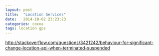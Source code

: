 ```yaml
---
layout: post
title:  "Location Services"
date:   2014-10-02 23:23:23
categories: cocoa
tags: location gps
---
```


http://stackoverflow.com/questions/3421242/behaviour-for-significant-change-location-api-when-terminated-suspended
